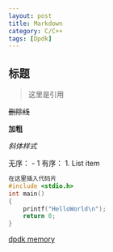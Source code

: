 ```yaml
---
layout: post
title: Markdown
category: C/C++
tags: [Dpdk]
---
```




## 标题
> 这里是引用

~~删除线~~

**加粗**

*斜体样式*

 无序： - 1
 有序： 1. List item

```c
在这里插入代码片
#include <stdio.h>
int main()
{
    printf("HelloWorld\n");
    return 0;
}
```


[dpdk memory]([http://stackoverflow.com/questions/3529459/what-is-the-difference-between-class-path-and-build-path](https://www.cnblogs.com/jiayy/p/3429725.html))

